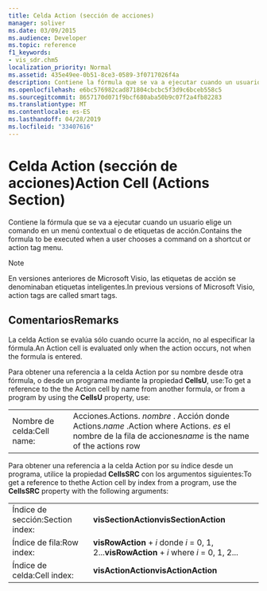 ```yaml
---
title: Celda Action (sección de acciones)
manager: soliver
ms.date: 03/09/2015
ms.audience: Developer
ms.topic: reference
f1_keywords:
- vis_sdr.chm5
localization_priority: Normal
ms.assetid: 435e49ee-0b51-8ce3-0589-3f0717026f4a
description: Contiene la fórmula que se va a ejecutar cuando un usuario elige un comando en un menú contextual o de etiquetas de acción.
ms.openlocfilehash: e6bc576982cad871804cbcbc5f3d9c6bceb558c5
ms.sourcegitcommit: 8657170d071f9bcf680aba50b9c07f2a4fb82283
ms.translationtype: MT
ms.contentlocale: es-ES
ms.lasthandoff: 04/28/2019
ms.locfileid: "33407616"
---
```

# <a name="action-cell-actions-section"></a><span data-ttu-id="4f6e7-103">Celda Action (sección de acciones)</span><span class="sxs-lookup"><span data-stu-id="4f6e7-103">Action Cell (Actions Section)</span></span>

<span data-ttu-id="4f6e7-104">Contiene la fórmula que se va a ejecutar cuando un usuario elige un comando en un menú contextual o de etiquetas de acción.</span><span class="sxs-lookup"><span data-stu-id="4f6e7-104">Contains the formula to be executed when a user chooses a command on a shortcut or action tag menu.</span></span>
  
> [!NOTE]
> <span data-ttu-id="4f6e7-105">En versiones anteriores de Microsoft Visio, las etiquetas de acción se denominaban etiquetas inteligentes.</span><span class="sxs-lookup"><span data-stu-id="4f6e7-105">In previous versions of Microsoft Visio, action tags are called smart tags.</span></span> 
  
## <a name="remarks"></a><span data-ttu-id="4f6e7-106">Comentarios</span><span class="sxs-lookup"><span data-stu-id="4f6e7-106">Remarks</span></span>

<span data-ttu-id="4f6e7-107">La celda Action se evalúa sólo cuando ocurre la acción, no al especificar la fórmula.</span><span class="sxs-lookup"><span data-stu-id="4f6e7-107">An Action cell is evaluated only when the action occurs, not when the formula is entered.</span></span>
  
<span data-ttu-id="4f6e7-108">Para obtener una referencia a la celda Action por su nombre desde otra fórmula, o desde un programa mediante la propiedad **CellsU**, use:</span><span class="sxs-lookup"><span data-stu-id="4f6e7-108">To get a reference to the the Action cell by name from another formula, or from a program by using the **CellsU** property, use:</span></span> 
  
|||
|:-----|:-----|
| <span data-ttu-id="4f6e7-109">Nombre de celda:</span><span class="sxs-lookup"><span data-stu-id="4f6e7-109">Cell name:</span></span>  <br/> | <span data-ttu-id="4f6e7-110">Acciones.</span><span class="sxs-lookup"><span data-stu-id="4f6e7-110">Actions.</span></span>  <span data-ttu-id="4f6e7-111">*nombre*  . Acción donde Actions.</span><span class="sxs-lookup"><span data-stu-id="4f6e7-111">*name*  .Action           where Actions.</span></span> <span data-ttu-id="4f6e7-112">*es*  el nombre de la fila de acciones</span><span class="sxs-lookup"><span data-stu-id="4f6e7-112">*name*  is the name of the actions row</span></span>  <br/> |
   
<span data-ttu-id="4f6e7-113">Para obtener una referencia a la celda Action por su índice desde un programa, utilice la propiedad **CellsSRC** con los argumentos siguientes:</span><span class="sxs-lookup"><span data-stu-id="4f6e7-113">To get a reference to thethe Action cell by index from a program, use the **CellsSRC** property with the following arguments:</span></span> 
  
|||
|:-----|:-----|
| <span data-ttu-id="4f6e7-114">Índice de sección:</span><span class="sxs-lookup"><span data-stu-id="4f6e7-114">Section index:</span></span>  <br/> |<span data-ttu-id="4f6e7-115">**visSectionAction**</span><span class="sxs-lookup"><span data-stu-id="4f6e7-115">**visSectionAction**</span></span> <br/> |
| <span data-ttu-id="4f6e7-116">Índice de fila:</span><span class="sxs-lookup"><span data-stu-id="4f6e7-116">Row index:</span></span>  <br/> |<span data-ttu-id="4f6e7-117">**visRowAction**  +   *i* donde *i* = 0, 1, 2...</span><span class="sxs-lookup"><span data-stu-id="4f6e7-117">**visRowAction** +  *i*            where  *i*  = 0, 1, 2...</span></span>  <br/> |
| <span data-ttu-id="4f6e7-118">Índice de celda:</span><span class="sxs-lookup"><span data-stu-id="4f6e7-118">Cell index:</span></span>  <br/> |<span data-ttu-id="4f6e7-119">**visActionAction**</span><span class="sxs-lookup"><span data-stu-id="4f6e7-119">**visActionAction**</span></span> <br/> |
   

